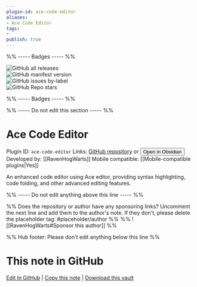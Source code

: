 ```yaml
---
plugin-id: ace-code-editor
aliases:
- Ace Code Editor
tags: 
- 
publish: true
---
```


%% ----- Badges ----- %%

![GitHub all releases](https://img.shields.io/github/downloads/RavenHogWarts/obsidian-ace-code-editor/total?color=573E7A&logo=github&style=for-the-badge)   
![GitHub manifest version](https://img.shields.io/github/manifest-json/v/RavenHogWarts/obsidian-ace-code-editor?color=573E7A&logo=github&style=for-the-badge)   
![GitHub issues by-label](https://img.shields.io/github/issues/RavenHogWarts/obsidian-ace-code-editor/help%20wanted?color=573E7A&logo=github&style=for-the-badge)   
![GitHub Repo stars](https://img.shields.io/github/stars/RavenHogWarts/obsidian-ace-code-editor?color=573E7A&logo=github&style=for-the-badge)

%% ----- Badges ----- %%

%% ----- Do not edit this section ----- %%

# Ace Code Editor

Plugin ID: `ace-code-editor`
Links: [GitHub repository](https://github.com/RavenHogWarts/obsidian-ace-code-editor) or [<button id=HH>Open in Obsidian</button>](obsidian://show-plugin?id=ace-code-editor)
Developed by: [[RavenHogWarts]]
Mobile compatible: [[Mobile-compatible plugins|Yes]]

An enhanced code editor using Ace editor, providing syntax highlighting, code folding, and other advanced editing features.

%% ----- Do not edit anything above this line ----- %% 

%% Does the repository or author have any sponsoring links? Uncomment the next line and add them to the author's note. If they don't, please delete the placeholder tag: #placeholder/author %%
%% ![[RavenHogWarts#Sponsor this author]] %%

%% Hub footer: Please don't edit anything below this line %%

# This note in GitHub

<span class="git-footer">[Edit In GitHub](https://github.dev/obsidian-community/obsidian-hub/blob/main/02%20-%20Community%20Expansions/02.05%20All%20Community%20Expansions/Plugins/ace-code-editor.md "git-hub-edit-note") | [Copy this note](https://raw.githubusercontent.com/obsidian-community/obsidian-hub/main/02%20-%20Community%20Expansions/02.05%20All%20Community%20Expansions/Plugins/ace-code-editor.md "git-hub-copy-note") | [Download this vault](https://github.com/obsidian-community/obsidian-hub/archive/refs/heads/main.zip "git-hub-download-vault") </span>
